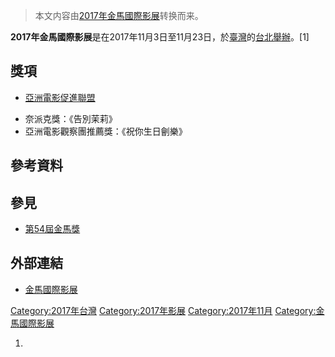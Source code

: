 > 本文内容由[2017年金馬國際影展](https://zh.wikipedia.org/wiki/2017年金馬國際影展)转换而来。


**2017年金馬國際影展**是在2017年11月3日至11月23日，於[臺灣](../Page/臺灣.md "wikilink")的[台北舉辦](https://zh.wikipedia.org/wiki/台北 "wikilink")。\[1\]

## 獎項

  - [亞洲電影促進聯盟](https://zh.wikipedia.org/wiki/亞洲電影促進聯盟 "wikilink")

<!-- end list -->

  - 奈派克獎：《告別茉莉》
  - 亞洲電影觀察團推薦獎：《祝你生日劊樂》

## 參考資料

## 參見

  - [第54屆金馬獎](https://zh.wikipedia.org/wiki/第54屆金馬獎 "wikilink")

## 外部連結

  - [金馬國際影展](http://www.goldenhorse.org.tw/film/about/overview/)

[Category:2017年台灣](https://zh.wikipedia.org/wiki/Category:2017年台灣 "wikilink") [Category:2017年影展](https://zh.wikipedia.org/wiki/Category:2017年影展 "wikilink") [Category:2017年11月](https://zh.wikipedia.org/wiki/Category:2017年11月 "wikilink") [Category:金馬國際影展](https://zh.wikipedia.org/wiki/Category:金馬國際影展 "wikilink")

1.